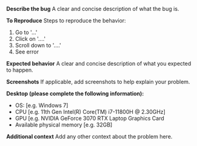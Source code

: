 **Describe the bug**
A clear and concise description of what the bug is.

**To Reproduce**
Steps to reproduce the behavior:
1. Go to '...'
2. Click on '....'
3. Scroll down to '....'
4. See error

**Expected behavior**
A clear and concise description of what you expected to happen.

**Screenshots**
If applicable, add screenshots to help explain your problem.

**Desktop (please complete the following information):**
 - OS: [e.g. Windows 7]
 - CPU [e.g. 11th Gen Intel(R) Core(TM) i7-11800H @ 2.30GHz]
 - GPU [e.g. NVIDIA GeForce 3070 RTX Laptop Graphics Card
 - Available physical memory [e.g. 32GB]

**Additional context**
Add any other context about the problem here.
